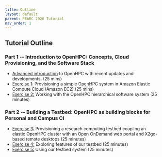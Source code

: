 ```yaml
---
title: Outline
layout: default
parent: PEARC 2020 Tutorial
nav_order: 1
---
```


## Tutorial Outline

### Part 1 -- Introduction to OpenHPC: Concepts, Cloud Provisioning, and the Software Stack
* [Advanced introduction](intro.html) to OpenHPC with recent updates and developments. (25 mins)
* [Exercise 1:](exercise1.html) Provisioning a simple OpenHPC system in Amazon Elastic Compute Cloud (Amazon EC2) (25 mins)
* [Exercise 2:](exercise2.html) Working with the OpenHPC hierarchical software system (25 minutes)

### Part 2 -- Building a Testbed: OpenHPC as building blocks for Personal and Campus CI

* [Exercise 3:](exercise3.html) Provisioning a research computing testbed coupling an elastic OpenHPC cluster with an Open OnDemand web portal and X2go-based remote desktops (25 minutes)
* [Exercise 4:](exercise4.html) Exploring features of our testbed (25 minutes)
* [Exercise 5:](exercise5.html) Using our testbed system (25 minutes)


